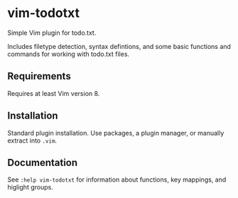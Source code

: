 # vim-todotxt

Simple Vim plugin for todo.txt.

Includes filetype detection, syntax defintions, and some basic functions and commands for working with todo.txt files.

## Requirements

Requires at least Vim version 8.

## Installation

Standard plugin installation. Use packages, a plugin manager, or manually extract into `.vim`.

## Documentation

See `:help vim-todotxt` for information about functions, key mappings, and higlight groups.
